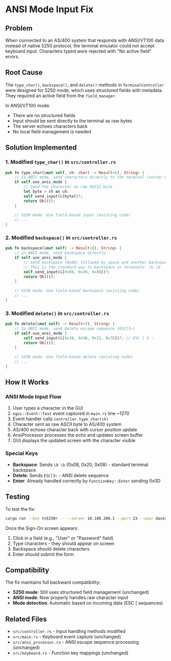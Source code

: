 # ANSI Mode Input Fix

## Problem
When connected to an AS/400 system that responds with ANSI/VT100 data instead of native 5250 protocol, the terminal emulator could not accept keyboard input. Characters typed were rejected with "No active field" errors.

## Root Cause
The `type_char()`, `backspace()`, and `delete()` methods in `TerminalController` were designed for 5250 mode, which uses structured fields with metadata. They required an active field from the `field_manager`.

In ANSI/VT100 mode:
- There are no structured fields
- Input should be sent directly to the terminal as raw bytes
- The server echoes characters back
- No local field management is needed

## Solution Implemented

### 1. Modified `type_char()` in `src/controller.rs`
```rust
pub fn type_char(&mut self, ch: char) -> Result<(), String> {
    // In ANSI mode, send characters directly to the terminal (server will echo)
    if self.use_ansi_mode {
        // Send the character as raw ASCII byte
        let byte = ch as u8;
        self.send_input(&[byte])?;
        return Ok(());
    }
    
    // 5250 mode: Use field-based input (existing code)
    // ...
}
```

### 2. Modified `backspace()` in `src/controller.rs`
```rust
pub fn backspace(&mut self) -> Result<(), String> {
    // In ANSI mode, send backspace directly
    if self.use_ansi_mode {
        // Send backspace (0x08) followed by space and another backspace
        // This is the standard way to backspace in terminals: \b \b
        self.send_input(&[0x08, 0x20, 0x08])?;
        return Ok(());
    }
    
    // 5250 mode: Use field-based backspace (existing code)
    // ...
}
```

### 3. Modified `delete()` in `src/controller.rs`
```rust
pub fn delete(&mut self) -> Result<(), String> {
    // In ANSI mode, send delete escape sequence (ESC[3~)
    if self.use_ansi_mode {
        self.send_input(&[0x1B, 0x5B, 0x33, 0x7E])?; // ESC [ 3 ~
        return Ok(());
    }
    
    // 5250 mode: Use field-based delete (existing code)
    // ...
}
```

## How It Works

### ANSI Mode Input Flow
1. User types a character in the GUI
2. `egui::Event::Text` event captured in `main.rs` line ~1270
3. Event handler calls `controller.type_char(ch)`
4. Character sent as raw ASCII byte to AS/400 system
5. AS/400 echoes character back with cursor position update
6. AnsiProcessor processes the echo and updates screen buffer
7. GUI displays the updated screen with the character visible

### Special Keys
- **Backspace**: Sends `\b \b` (0x08, 0x20, 0x08) - standard terminal backspace
- **Delete**: Sends `ESC[3~` - ANSI delete sequence
- **Enter**: Already handled correctly by `FunctionKey::Enter` sending 0x0D

## Testing

To test the fix:
```bash
cargo run --bin tn5250r -- --server 10.100.200.1 --port 23 --user dave3 --password dave3
```

Once the Sign-On screen appears:
1. Click in a field (e.g., "User" or "Password" field)
2. Type characters - they should appear on screen
3. Backspace should delete characters
4. Enter should submit the form

## Compatibility

The fix maintains full backward compatibility:
- **5250 mode**: Still uses structured field management (unchanged)
- **ANSI mode**: Now properly handles raw character input
- **Mode detection**: Automatic based on incoming data (ESC [ sequences)

## Related Files
- `src/controller.rs` - Input handling methods modified
- `src/main.rs` - Keyboard event capture (unchanged)
- `src/ansi_processor.rs` - ANSI escape sequence processing (unchanged)
- `src/keyboard.rs` - Function key mappings (unchanged)
